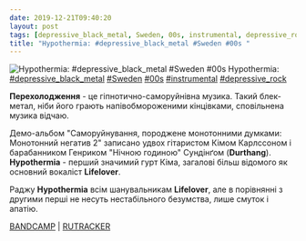 ```yaml
---
date: 2019-12-21T09:40:20
layout: post
tags: [depressive_black_metal, Sweden, 00s, instrumental, depressive_rock]
title: "Hypothermia: #depressive_black_metal #Sweden #00s "
---
```

![Hypothermia: #depressive_black_metal #Sweden #00s ](/assets/photos/photo_826@21-12-2019_09-40-20.jpg)
Hypothermia: [#depressive_black_metal](/tags/#depressive_black_metal) [#Sweden](/tags/#Sweden) [#00s](/tags/#00s) [#instrumental](/tags/#instrumental) [#depressive_rock](/tags/#depressive_rock)

**Перехолодження** - це гіпнотично-саморуйнівна музика. Такий блек-метал, ніби його грають напівобмороженими кінцівками, сповільнена музика відчаю.

Демо-альбом &quot;Саморуйнування, породжене монотонними думками: Монотонний негатив 2&quot; записано удвох гітаристом Кімом Карлссоном і барабанником Генриком &quot;Нічною годиною&quot; Сундінґом (**Durthang**). **Hypothermia** - перший значимий гурт Кіма, загалові більш відомого як основний вокаліст **Lifelover**.

Раджу **Hypothermia** всім шанувальникам **Lifelover**, але в порівнянні з другими перші не несуть нестабільного безумства, лише смуток і апатію.

[BANDCAMP](https://vemodsorkestern.bandcamp.com/album/sj-lvdestruktivitet-f-dd-av-monotona-tankeg-ngar-ii-monoton-negativitet) | [RUTRACKER](https://rutracker.org/forum/viewtopic.php?t=3255066)